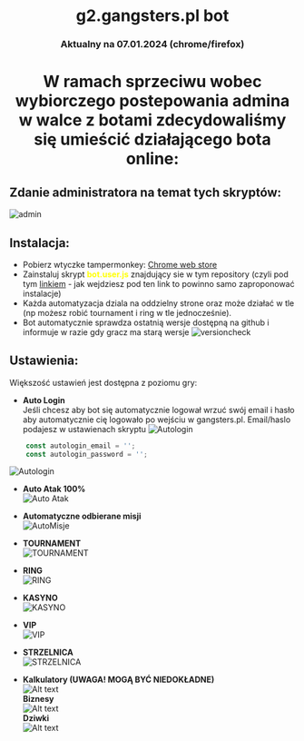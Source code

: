 
<div align="center">
  <p>
    <h1>g2.gangsters.pl bot</h1>
    <h3>Aktualny na 07.01.2024 (chrome/firefox)</h3>
  </p>
<h1>W ramach sprzeciwu wobec wybiorczego postepowania admina w walce z botami zdecydowaliśmy się umieścić działającego bota online:</h1>
</div>

## Zdanie administratora na temat tych skryptów:

![admin](./images/admin.png)
## Instalacja:

* Pobierz wtyczke tampermonkey: [Chrome web store](https://chromewebstore.google.com/detail/tampermonkey/dhdgffkkebhmkfjojejmpbldmpobfkfo?hl=pl)
* Zainstaluj skrypt <b style="color: yellow;">bot.user.js</b> znajdujący sie w tym repository (czyli pod tym [linkiem](https://github.com/katanatop1/g2bot/raw/main/bot.user.js) - jak wejdziesz pod ten link to powinno samo zaproponować instalacje)
* Każda automatyzacja dziala na oddzielny strone oraz może działać w tle (np możesz robić tournament i ring w tle jednocześnie).
* Bot automatycznie sprawdza ostatnią wersje dostępną na github i informuje w razie gdy gracz ma starą wersje
![versioncheck](./images/versioncheck.png)
## Ustawienia:
Większość ustawień jest dostępna z poziomu gry:<br>


* <b>Auto Login</b><br>
Jeśli chcesz aby bot się automatycznie logował wrzuć swój email i hasło aby automatycznie cię
logowało po wejściu w gangsters.pl. Email/haslo podajesz w ustawienach skryptu
![Autologin](./images/autologin_info.png)
```js
    const autologin_email = '';
    const autologin_password = '';
```
![Autologin](./images/autologin.png)

*  <b>Auto Atak 100%</b><br>
![Auto Atak](./images/autoatak.png)

*  <b>Automatyczne odbierane misji</b><br>
![AutoMisje](./images/automisje.png)

*  <b>TOURNAMENT</b><br>
![TOURNAMENT](./images/tournament.png)

*  <b>RING</b><br>
![RING](./images/ring.png)

*  <b>KASYNO</b><br>
![KASYNO](./images/kasyno.png)

*  <b>VIP</b><br>
![VIP](./images/vip.png)

*  <b>STRZELNICA</b><br>
![STRZELNICA](./images/strzelnica.png)

*  <b>Kalkulatory (UWAGA! MOGĄ BYĆ NIEDOKŁADNE)</b><br>
![Alt text](./images/kalkulatory.png)<br>
<b>Biznesy</b><br>
![Alt text](./images/biznesy.png)<br>
<b>Dziwki</b><br>
![Alt text](./images/dziwki.png)


